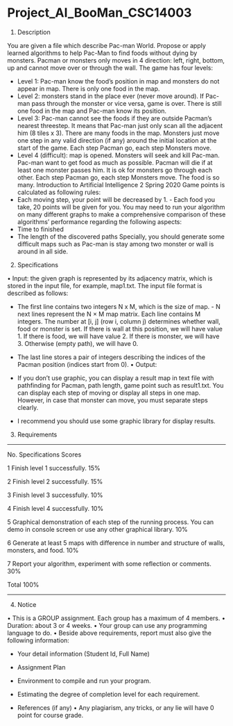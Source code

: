 # Project_AI_BooMan_CSC14003
1. Description

You are given a file which describe Pac-man World. Propose or apply learned algorithms to help Pac-Man to find foods without dying by monsters. Pacman or monsters only moves in 4 direction: left, right, bottom, up and cannot move over or through the wall. The game has four levels: 
- Level 1: Pac-man know the food’s position in map and monsters do not appear in map. There is only one food in the map. 
- Level 2: monsters stand in the place ever (never move around). If Pac-man pass through the monster or vice versa, game is over. There is still one food in the map and Pac-man know its position. 
- Level 3: Pac-man cannot see the foods if they are outside Pacman’s nearest threestep. It means that Pac-man just only scan all the adjacent him (8 tiles x 3). There are many foods in the map. Monsters just move one step in any valid direction (if any) around the initial location at the start of the game. Each step Pacman go, each step Monsters move. 
- Level 4 (difficult): map is opened. Monsters will seek and kill Pac-man. Pac-man want to get food as much as possible. Pacman will die if at least one monster passes him. It is ok for monsters go through each other. Each step Pacman go, each step Monsters move. The food is so many. Introduction to Artificial Intelligence 2 Spring 2020 Game points is calculated as following rules: 
- Each moving step, your point will be decreased by 1. - Each food you take, 20 points will be given for you. You may need to run your algorithm on many different graphs to make a comprehensive comparison of these algorithms’ performance regarding the following aspects: 
- Time to finished 
- The length of the discovered paths Specially, you should generate some difficult maps such as Pac-man is stay among two monster or wall is around in all side. 
2. Specifications 

• Input: the given graph is represented by its adjacency matrix, which is stored in the input file, for example, map1.txt. The input file format is described as follows: 
  
  - The first line contains two integers N x M, which is the size of map. - N next lines represent the N × M map matrix. Each line contains M integers. The number at [i, j] (row     i, column j) determines whether wall, food or monster is set. If there is wall at this position, we will have value 1. If there is food, we will have value 2. If there is        monster, we will have 3. Otherwise (empty path), we will have 0. 
  
  - The last line stores a pair of integers describing the indices of the Pacman position (indices start from 0). 
• Output: 
  
  - If you don’t use graphic, you can display a result map in text file with pathfinding for Pacman, path length, game point such as result1.txt. You can display each step of        moving or display all steps in one map. However, in case that monster can move, you must separate steps clearly. 
  
  - I recommend you should use some graphic library for display results. 
3. Requirements 
___________________________________
No.   Specifications  Scores 

1 Finish level 1 successfully. 15% 

2 Finish level 2 successfully. 15% 

3 Finish level 3 successfully. 10% 

4 Finish level 4 successfully. 10% 

5 Graphical demonstration of each step of the running process. You can demo in console screen or use any other graphical library. 10% 

6 Generate at least 5 maps with difference in number and structure of walls, monsters, and food. 10% 

7 Report your algorithm, experiment with some reflection or comments. 30% 

Total 100% 
___________________________________
4. Notice 

• This is a GROUP assignment. Each group has a maximum of 4 members. 
• Duration: about 3 or 4 weeks. • Your group can use any programming language to do. 
• Beside above requirements, report must also give the following information: 
 
  - Your detail information (Student Id, Full Name) 
  
  - Assignment Plan 
  
  - Environment to compile and run your program. 
  
  - Estimating the degree of completion level for each requirement. 
  
  - References (if any) 
• Any plagiarism, any tricks, or any lie will have 0 point for course grade.
